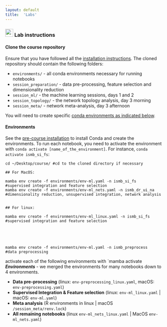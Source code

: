 ```yaml
---
layout: default
title:  'Labs'
---
```


### <img border="0" src="https://www.svgrepo.com/show/7421/computer.svg" width="25" height="25"> Lab instructions

#### Clone the course repository
  
Ensure that you have followed all the [installation instructions](./precourse.html). The cloned repository should contain the following folders:
- `environments/` - all conda environments necessary for running notebooks
- `session_preparation/` - data pre-processing, feature selection and dimensionality reduction
- `session_ml/` - the machine learning sessions, days 1 and 2
- `session_topology/` - the network topology analysis, day 3 morning
- `session_meta/` - network meta-analysis, day 3 afternoon

You will need to create specific [conda environments as indicated below](#environments).

#### Environments
See the [pre-course installation](./precourse.md) to install Conda and create the environments. To run each notebook, you need to activate the environment with `conda activate [name_of_the_environment]`. For instance, `conda activate ismb_si_fs`:
```
cd ~/Desktop/course/ #cd to the cloned directory if necessary

## For MacOS:

mamba env create -f environments/env-ml.yaml -n ismb_si_fs   #supervised integration and feature selection
mamba env create -f environments/env-ml_nets.yaml -n ismb_dr_ui_na #dimensionality reduction, unsupervised integration, network analysis


## For linux:

mamba env create -f environments/env-ml_linux.yaml -n ismb_si_fs   #supervised integration and feature selection





mamba env create -f environments/env-ml.yaml -n ismb_preprocess   #data preprocessing
```


activate each of the following environments with `mamba activate   
***Environments*** - we merged the environments for many notebooks down to 4 environments.  
- **Data pre-processing** (linux: `env-preprocessing_linux.yaml`, macOS: `env-preprocessing.yaml`)
- **Supervised Integration & Feature selection** (linux: `env-ml_linux.yaml` | macOS: `env-ml.yaml`)
- **Meta analysis** (R environments in linux | macOS `/session_meta/renv.lock`)
- **All remaining notebooks** (linux `env-ml_nets_linux.yaml` | MacOS `env-ml_nets.yaml`)
